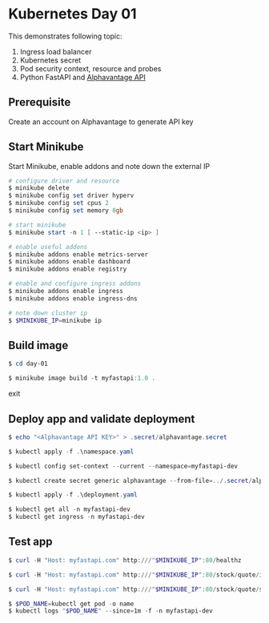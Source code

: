 # Kubernetes Day 01

This demonstrates following topic:

1. Ingress load balancer
2. Kubernetes secret
3. Pod security context, resource and probes
4. Python FastAPI and [Alphavantage API](https://www.alphavantage.co/documentation/) 

## Prerequisite

Create an account on Alphavantage to generate API key

## Start Minikube

Start Minikube, enable addons and note down the external IP

```powershell
# configure driver and resource
$ minikube delete
$ minikube config set driver hyperv
$ minikube config set cpus 2
$ minikube config set memory 8gb

# start minikube
$ minikube start -n 1 [ --static-ip <ip> ]

# enable useful addons
$ minikube addons enable metrics-server
$ minikube addons enable dashboard
$ minikube addons enable registry

# enable and configure ingress addons
$ minikube addons enable ingress
$ minikube addons enable ingress-dns

# note down cluster ip
$ $MINIKUBE_IP=minikube ip
```

## Build image

```powershell
$ cd day-01

$ minikube image build -t myfastapi:1.0 .
```
exit
## Deploy app and validate deployment

```powershell
$ echo "<Alphavantage API KEY>" > .secret/alphavantage.secret

$ kubectl apply -f .\namespace.yaml

$ kubectl config set-context --current --namespace=myfastapi-dev

$ kubectl create secret generic alphavantage --from-file=../.secret/alphavantage.secret

$ kubectl apply -f .\deployment.yaml

$ kubectl get all -n myfastapi-dev
$ kubectl get ingress -n myfastapi-dev
```

## Test app

```powershell
$ curl -H "Host: myfastapi.com" http:///"$MINIKUBE_IP":80/healthz

$ curl -H "Host: myfastapi.com" http:///"$MINIKUBE_IP":80/stock/quote/ibm

$ curl -H "Host: myfastapi.com" http:///"$MINIKUBE_IP":80/stock/quote/shop.trt

$ $POD_NAME=kubectl get pod -o name
$ kubectl logs "$POD_NAME" --since=1m -f -n myfastapi-dev
```

